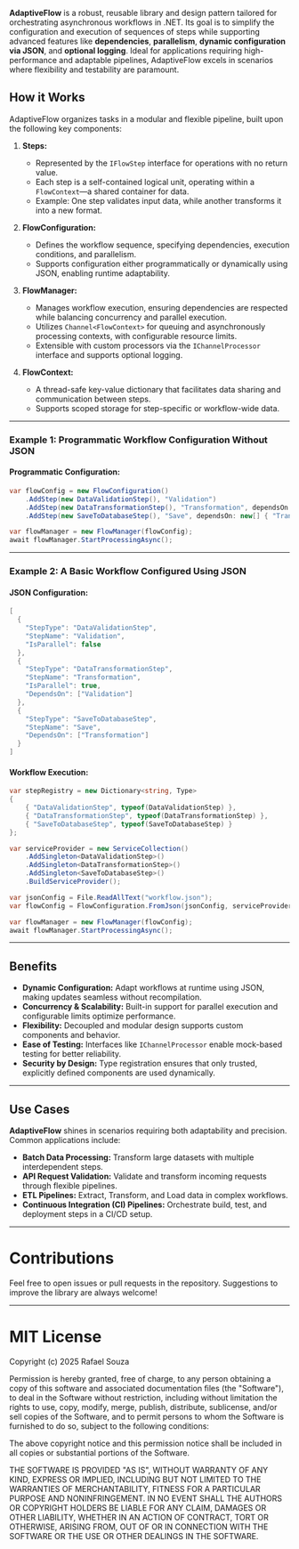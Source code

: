 **AdaptiveFlow** is a robust, reusable library and design pattern tailored for orchestrating asynchronous workflows in .NET. Its goal is to simplify the configuration and execution of sequences of steps while supporting advanced features like **dependencies**, **parallelism**, **dynamic configuration via JSON**, and **optional logging**. Ideal for applications requiring high-performance and adaptable pipelines, AdaptiveFlow excels in scenarios where flexibility and testability are paramount.

## How it Works

AdaptiveFlow organizes tasks in a modular and flexible pipeline, built upon the following key components:

1. **Steps:**
   - Represented by the `IFlowStep` interface for operations with no return value.
   - Each step is a self-contained logical unit, operating within a `FlowContext`—a shared container for data.
   - Example: One step validates input data, while another transforms it into a new format.

2. **FlowConfiguration:**
   - Defines the workflow sequence, specifying dependencies, execution conditions, and parallelism.
   - Supports configuration either programmatically or dynamically using JSON, enabling runtime adaptability.

3. **FlowManager:**
   - Manages workflow execution, ensuring dependencies are respected while balancing concurrency and parallel execution.
   - Utilizes `Channel<FlowContext>` for queuing and asynchronously processing contexts, with configurable resource limits.
   - Extensible with custom processors via the `IChannelProcessor` interface and supports optional logging.

4. **FlowContext:**
   - A thread-safe key-value dictionary that facilitates data sharing and communication between steps.
   - Supports scoped storage for step-specific or workflow-wide data.

---

### Example 1: Programmatic Workflow Configuration Without JSON

#### Programmatic Configuration:
```csharp
var flowConfig = new FlowConfiguration()
    .AddStep(new DataValidationStep(), "Validation")
    .AddStep(new DataTransformationStep(), "Transformation", dependsOn: new[] { "Validation" }, isParallel: true)
    .AddStep(new SaveToDatabaseStep(), "Save", dependsOn: new[] { "Transformation" });

var flowManager = new FlowManager(flowConfig);
await flowManager.StartProcessingAsync();
```

---

### Example 2: A Basic Workflow Configured Using JSON

#### JSON Configuration:
```csharp
[
  {
    "StepType": "DataValidationStep",
    "StepName": "Validation",
    "IsParallel": false
  },
  {
    "StepType": "DataTransformationStep",
    "StepName": "Transformation",
    "IsParallel": true,
    "DependsOn": ["Validation"]
  },
  {
    "StepType": "SaveToDatabaseStep",
    "StepName": "Save",
    "DependsOn": ["Transformation"]
  }
]
```

#### Workflow Execution:
```csharp
var stepRegistry = new Dictionary<string, Type>
{
    { "DataValidationStep", typeof(DataValidationStep) },
    { "DataTransformationStep", typeof(DataTransformationStep) },
    { "SaveToDatabaseStep", typeof(SaveToDatabaseStep) }
};

var serviceProvider = new ServiceCollection()
    .AddSingleton<DataValidationStep>()
    .AddSingleton<DataTransformationStep>()
    .AddSingleton<SaveToDatabaseStep>()
    .BuildServiceProvider();

var jsonConfig = File.ReadAllText("workflow.json");
var flowConfig = FlowConfiguration.FromJson(jsonConfig, serviceProvider, stepRegistry);

var flowManager = new FlowManager(flowConfig);
await flowManager.StartProcessingAsync();
```

---

## Benefits

- **Dynamic Configuration:** Adapt workflows at runtime using JSON, making updates seamless without recompilation.
- **Concurrency & Scalability:** Built-in support for parallel execution and configurable limits optimize performance.
- **Flexibility:** Decoupled and modular design supports custom components and behavior.
- **Ease of Testing:** Interfaces like `IChannelProcessor` enable mock-based testing for better reliability.
- **Security by Design:** Type registration ensures that only trusted, explicitly defined components are used dynamically.

---

## Use Cases

**AdaptiveFlow** shines in scenarios requiring both adaptability and precision. Common applications include:
- **Batch Data Processing:** Transform large datasets with multiple interdependent steps.
- **API Request Validation:** Validate and transform incoming requests through flexible pipelines.
- **ETL Pipelines:** Extract, Transform, and Load data in complex workflows.
- **Continuous Integration (CI) Pipelines:** Orchestrate build, test, and deployment steps in a CI/CD setup.

---

# Contributions

Feel free to open issues or pull requests in the repository. Suggestions to improve the library are always welcome!

---

# MIT License

Copyright (c) 2025 Rafael Souza

Permission is hereby granted, free of charge, to any person obtaining a copy
of this software and associated documentation files (the "Software"), to deal
in the Software without restriction, including without limitation the rights
to use, copy, modify, merge, publish, distribute, sublicense, and/or sell
copies of the Software, and to permit persons to whom the Software is
furnished to do so, subject to the following conditions:

The above copyright notice and this permission notice shall be included in all
copies or substantial portions of the Software.

THE SOFTWARE IS PROVIDED "AS IS", WITHOUT WARRANTY OF ANY KIND, EXPRESS OR
IMPLIED, INCLUDING BUT NOT LIMITED TO THE WARRANTIES OF MERCHANTABILITY,
FITNESS FOR A PARTICULAR PURPOSE AND NONINFRINGEMENT. IN NO EVENT SHALL THE
AUTHORS OR COPYRIGHT HOLDERS BE LIABLE FOR ANY CLAIM, DAMAGES OR OTHER
LIABILITY, WHETHER IN AN ACTION OF CONTRACT, TORT OR OTHERWISE, ARISING FROM,
OUT OF OR IN CONNECTION WITH THE SOFTWARE OR THE USE OR OTHER DEALINGS IN THE
SOFTWARE.